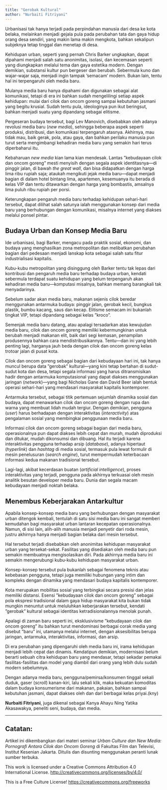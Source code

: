 ```yaml
---
title: "Gerobak Kultural"
author: "Nurbaiti Fitriyani"
---
```


Urbanisasi tak hanya terjadi pada perpindahan manusia dari desa ke kota belaka, melainkan menjadi gejala pula pada perubahan tata dan gaya hidup orang desa sendiri, yang makin lama makin mengkota, bahkan sekalipun subjeknya tetap tinggal dan menetap di desa.

Kehidupan urban, seperti yang pernah Chris Barker ungkapkan, dapat dipahami menjadi salah satu anonimitas, isolasi, dan kecemasan seperti yang diungkapkan melalui tema dan gaya estetika modern. Dengan demikian, substansi kultur pun bergeser dan berubah. Sebermula kuno dan wajar-wajar saja, menjadi ingin tampak ’semacam’ modern. Bukan lain, tentu hal ini terpengaruhi oleh media baru.

Mulanya media baru hanya dipahami dan digunakan sebagai alat komunikasi, tetapi di era ini bahkan sudah mengelilingi setiap aspek kehidupan: mulai dari cilok dan oncom goreng sampai kebutuhan jasmani yang begitu krusial. Sudah tentu pula, ideologinya pun ikut beringsut, bahkan menjadi suatu yang dipandang sebagai elitisme.

Pergeseran budaya tersebut, bagi Lev Manovich, disebabkan oleh adanya revolusi media baru (*new media*), sehingga beberapa aspek seperti produksi, distribusi, dan komunikasi terpengaruh atasnya. Akhirnya, mau tidak mau, baik gerak, pola, atau gaya, dan bahkan perilaku manusia pun turut serta mengimbangi kehadiran media baru yang semakin hari terus diperbaharui itu.

Kebaharuan *new media* kian lama kian mendesak. Lantas ”kebudayaan cilok dan oncom goreng” mesti menyisih dengan segala aspek identitasnya—di pinggir jalan, di bawah *the great wall*, dan bisa didapatkan dengan harga lima ribu rupiah saja; ataukah mengikuti jejak media baru—dapat menjadi bagian di dalam hotel bintang lima, apartemen, kesemuanya itu berada di kelas VIP dan tentu ditawarkan dengan harga yang bombastis, amsalnya lima puluh ribu rupiah per porsi.

Keterungkapan pengaruh media baru terhadap kehidupan sehari-hari tersebut, dapat dilihat salah satunya ialah menggunakan konsep dari media baru yang berhubungan dengan komunikasi, misalnya internet yang diakses melalui ponsel pintar.

## Budaya Urban dan Konsep Media Baru

Ide urbanisasi, bagi Barker, mengacu pada praktik sosial, ekonomi, dan budaya yang menghasilkan zona metropolitan dan melibatkan perubahan bagian dari pedesaan menjadi lanskap kota sebagai salah satu fitur industrialisasi kapitalis.

Kubu-kubu metropolitan yang disinggung oleh Barker tentu tak lepas dari kontribusi dan pengaruh media baru terhadap budaya urban, kendati sebermula terdapat suatu kehidupan yang belum terpengaruh akan kehadiran media baru—komputasi misalnya, bahkan memang barangkali tak menyadarinya.

Sebelum sadar akan media baru, makanan sejenis cilok beredar menggunakan antarmuka budaya: pinggir jalan, gerobak kecil, bungkus plastik, bumbu kacang, saus dan kecap. Elitisme semacam ini bukanlah tingkat VIP, tetapi dipandang sebagai kelas ”kroco”.

Semenjak media baru datang, atau apalagi tersadarkan atas kewujudan media baru, cilok dan oncom goreng memiliki kebermungkinan untuk berubah menjadi makanan elit, baik dari segi kemasan, penampilan produsennya bahkan cara mendistribusikannya. Tentu—dan ini yang lebih penting lagi, harganya jauh beda dengan cilok dan oncom goreng kelas trotoar jalan di pusat kota.

Cilok dan oncom goreng sebagai bagian dari kebudayaan hari ini, tak hanya muncul berupa data ”gerobak” kultural—yang kini tetap bertahan di sudut-sudut kota dan desa, tetapi segala informasi yang harus ditransmisikan hadir dengan antarmuka komputasional yang dapat diakses menggunakan jaringan (*network*)—yang bagi Nicholas Gane dan David Beer ialah bentuk operasi sehari-hari yang mendasari masyarakat kapitalis kontemporer.

Antarmuka tersebut, sebagai titik pertemuan sejumlah dinamika sosial dan budaya, dapat menawarkan cilok dan oncom goreng dengan rupa dan warna yang membuat lidah mudah tergiur. Dengan demikian, pengguna (*user*) harus berhadapan dengan interaktivitas (*interactivity*) atas pengalaman sosial yang membingkai penggunaan media baru.

Informasi cilok dan oncom goreng sebagai bagian dari media baru, operasionalnya pun dapat diakses lebih cepat dan murah, mudah diproduksi dan ditukar, mudah dikonsumsi dan dibuang. Hal itu terjadi karena interaktivitas pengguna terhadap arsip (*database*), adanya hipertaut (*hyperlink*) dan *hashtag* di media sosial, termasuk pula lewat formulir di mesin penelusuran (*search engine*), turut mempermudah keterbacaan informasi kedua makanan tradisional tersebut.

Lagi-lagi, akibat kecerdasan buatan (*artificial intelligence*), proses interaktivitas yang terjadi, pengguna pada akhirnya terkuasai oleh mesin analitik besutan developer media baru. Dunia dan segala macam kebudayaan menjadi noktah belaka. 

## Menembus Keberjarakan Antarkultur

Apabila konsep-konsep media baru yang berhubungan dengan masyarakat urban ditengok kembali, tentulah di satu sisi media baru ini sangat memberi kemudahan bagi masyarakat urban lantaran kecepatan operasionalnya. Namun, di sisi lain, alih-alih manusia menjadi penyetir dari roda mesin, justru akhirnya hanya menjadi bagian belaka dari mesin tersebut.

Hal tersebut terjadi disebabkan oleh anonimitas kehidupan masyarakat urban yang tersekat-sekat. Fasilitas yang disediakan oleh media baru pun semakin membuatnya mengisolasikan diri. Pada akhirnya media baru ini semakin mengerubungi kubu-kubu kehidupan masyarakat urban.

Konsep-konsep tersebut pula bukanlah sebagai fenomena teknis atau kebebasan pengguna, tetapi juga memiliki hubungan yang intim dan kompleks dengan dinamika yang mendasari budaya kapitalis kontemporer.

Kota merupakan mobilitas sosial yang terbingkai secara presisi dan jelas memiliki distansi. Esensi ”kebudayaan cilok dan oncom goreng” sebagai pola ekspresi tradisional dalam gaya hidup masyarakat kita bukan tidak mungkin menuntut untuk meluluhkan keberjarakan tersebut, kendati ”gerobak” kultural sebagai identitas ketradisionalannya menolak punah.

Apalagi di zaman baru seperti ini, eksklusivisme ”kebudayaan cilok dan oncom goreng” itu bahkan turut mendominasi berbagai corak media yang disebut ”baru” ini, utamanya melalui internet, dengan aksesibilitas berupa jaringan, antarmuka, interaktivitas, informasi, dan arsip.

Di era perubahan yang dipengaruhi oleh media baru ini, irama kehidupan menjadi lebih cepat dan dinamis. Kendatipun demikian, modernisasi belum berarti sebuah citra kehidupan baru yang mendasar, tetapi sekadar pemakai fasilitas-fasilitas dan model yang diambil dari orang yang lebih dulu sudah modern sebelumnya.

Dengan adanya media baru, pengguna/pemirsa/konsumen tinggal sekali duduk, gaser (*scroll*) kanan-kiri, lalu sekali klik, maka kekuatan komoditas dalam budaya konsumerisme dari makanan, pakaian, bahkan sampai kebutuhan jasmani, dapat diakses oleh dan dari berbagai kelas priyai.(kny)

**Nurbaiti Fitriyani**, juga dikenal sebagai Kanya Ahayu Ning Yatika Akasawakya, peneliti seni, budaya, dan media.

---

## Catatan:

Artikel ini dikembangkan dari materi seminar *Urban Culture dan New Media: Pornograﬁ Antara Cilok dan Oncom Goreng* di Fakultas Film dan Televisi, Institut Kesenian Jakarta. Ditulis dan disunting menggunakan peranti lunak sumber terbuka.

This work is licensed under a Creative Commons Attribution 4.0 International License. http://creativecommons.org/licenses/by/4.0/

This is a Free Culture License! https://creativecommons.org/freeworks